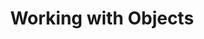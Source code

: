 ---
title: "Working with Objects"
linkTitle: "Working with Objects"
description: "Information on working with objects in Cortex"
weight: 2
---